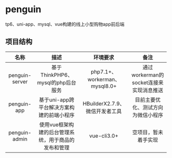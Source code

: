 # penguin
tp6、uni-app、mysql、vue构建的线上小型购物app前后端

## 项目结构
名称 | 描述 | 环境要求 | 备注
:-: | :-: | :-: | :-:
penguin-server | 基于ThinkPHP6、mysql的php后台服务 | php7.1+、workerman、mysql8.0+ | 通过workerman的socket连接来实现消息推送
penguin-app | 基于uni-app跨平台解决方案构建的前端小程序 | HBuilderX2.7.9、微信开发者工具 | 目前主要优化、测试方向为微信小程序
penguin-admin | 使用vue框架构建的后台管理系统，用于商品的发布和管理 | vue-cli3.0+ | 空项目，暂未着手实现
